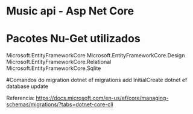 # Music api - Asp Net Core

# Pacotes Nu-Get utilizados

Microsoft.EntityFrameworkCore 
Microsoft.EntityFrameworkCore.Design 
Microsoft.EntityFrameworkCore.Relational 
Microsoft.EntityFrameworkCore.Sqlite

#Comandos do migration
dotnet ef migrations add InitialCreate
dotnet ef database update

Referencia: https://docs.microsoft.com/en-us/ef/core/managing-schemas/migrations/?tabs=dotnet-core-cli
